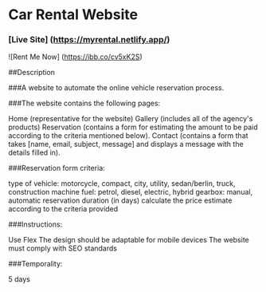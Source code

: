 # Car Rental Website

### [Live Site] (https://myrental.netlify.app/)

![Rent Me Now] (https://ibb.co/cv5xK2S)

##Description

###A website to automate the online vehicle reservation process.

###The website contains the following pages:

Home (representative for the website)
Gallery (includes all of the agency's products)
Reservation (contains a form for estimating the amount to be paid according to the criteria mentioned below).
Contact (contains a form that takes [name, email, subject, message] and displays a message with the details filled in).

###Reservation form criteria:

type of vehicle: motorcycle, compact, city, utility, sedan/berlin, truck, construction machine
fuel: petrol, diesel, electric, hybrid
gearbox: manual, automatic
reservation duration (in days)
calculate the price estimate according to the criteria provided

###Instructions:

Use Flex
The design should be adaptable for mobile devices
The website must comply with SEO standards

###Temporality:

5 days
